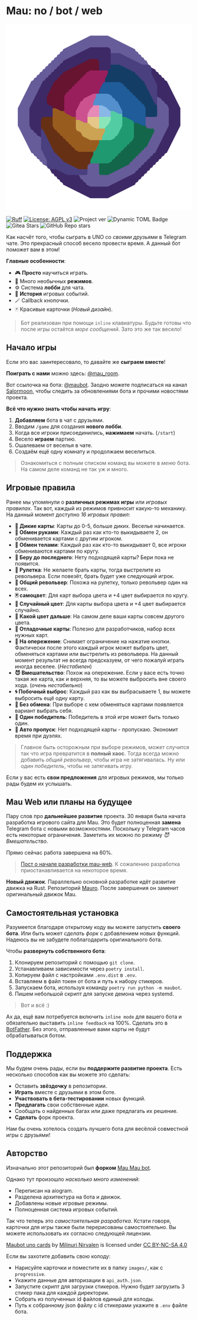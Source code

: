 # Mau: no / bot / web

<img src="./logo.png" width="512"></img>

[![Ruff](https://img.shields.io/endpoint?url=https://raw.githubusercontent.com/astral-sh/ruff/main/assets/badge/v2.json)](https://github.com/astral-sh/ruff)
[![License: AGPL v3](https://img.shields.io/badge/License-AGPL%20v3-blue.svg)](./LICENSE)
![Project ver](https://img.shields.io/badge/dynamic/toml?url=https%3A%2F%2Fcodeberg.org%2FSalormoon%2Fmaubot%2Fraw%2Fbranch%2Fmain%2Fpyproject.toml&query=tool.poetry.version&label=Mau&color=green)
![Dynamic TOML Badge](https://img.shields.io/badge/dynamic/toml?url=https%3A%2F%2Fcodeberg.org%2FSalormoon%2Fmaubot%2Fraw%2Fbranch%2Fmain%2Fpyproject.toml&query=tool.poetry.dependencies.python&label=Python&color=%233399ff)
![Gitea Stars](https://img.shields.io/gitea/stars/Salormoon/maubot?gitea_url=https%3A%2F%2Fcodeberg.org)
![GitHub Repo stars](https://img.shields.io/github/stars/pentergust/maubot)

Как насчёт того, чтобы сыграть в UNO со *своими друзьями* в Telegram чате.
Это прекрасный способ весело провести время.
А данный бот поможет вам в этом!

**Главные особенности**:

- 🎮 **Просто** научиться играть.
- 🍓 Много необычных **режимов**.
- ⚙️ Система **лобби** для чата.
- 📝 **История** игровых событий.
- 🪄 Callback кнопочки.
- 🃏 Красивые карточки (*Новый дизайн*).

> Бот реализован при помощи `inline` клавиатуры.
> Будьте готовы что после игры остаётся *море сообщений*.
> Зато это же так весело!


## Начало игры
Если это вас заинтересовало, то давайте же **сыграем вместе**!

**Поиграть с нами** можно здесь: [@mau_room](https://t.me/mau_room).

Вот ссылочка на бота: [@maubot](https://t.me/mili_maubot).
Заодно можете подписаться на канал [Salormoon](https://t.me/mili_qlaster),
чтобы следить за обновлениями бота и прочими новостями проекта.

**Всё что нужно знать чтобы начать игру**:

1. **Добавляем** бота в чат с друзьями.
2. Вводим `/game` для создания **нового лобби**.
3. Когда все игроки присоединились, **нажимаем** начать. (`/start`)
4. Весело **играем** партию.
5. Ошалеваем от веселья в чате.
6. Создаём ещё одну комнату и продолжаем веселиться.

> Ознакомиться с полным списком команд вы можете в *меню* бота.
> На самом деле команд не так уж и много.

## Игровые правила
Ранее мы упомянули о **различных режимах игры** или *игровых правилах*.
Так вот, каждый из режимов привносит какую-то механику.
На данный момент доступно *16 игровых правил*:

- **🐉 Дикие карты**: Карты до 0-5, больше диких. Веселье начинается.
- **🤝 Обмен руками**: Каждый раз как кто-то выкидываете 2, он обменивается картами
  с другим игроком.
- **🧭 Обмен телами**: Каждый раз как кто-то выкидывает 0, все игроки
  обмениваются картами по кругу.
- **🍷 Беру до последнего**: Нету подходящей карты? Бери пока не появится.
- **🔫 Рулетка**: Не желаете брать карты, тогда выстрелите из револьвера.
  Если повезёт, брать будет уже следующий игрок.
- **🎲 Общий револьвер**: Похожа на рулетку, только револьвер один на всех.
- **🃏 самоцвет**: Для карт выбора цвета и +4 цвет выбирается по кругу.
- **🎨 Случайный цвет**: Для карты выбора цвета и +4 цвет выбирается случайно.
- **🎨 Какой цвет дальше**: На самом деле ваши карты совсем другого цвета.
- **🦝 Отладочные карты**: Полезно для разработчиков, набор всех нужных карт.
- **🔪 На опережение**: Снимает ограничение на нажатие кнопки. Фактически после
  этого каждый игрок может выбрать цвет, обменяться картами или выстрелить из
  револьвера. На данный момент результат не всегда предсказуем, от чего пожалуй
  играть иногда веселее. (*Нестабилен*)
- **😈 Вмешательство**: Похож на опережение. Если у васе есть точно такая же карта, как и верхняя, то вы можете выбросить вне своего хода. (*очень нестабильно*)
- **🌀 Побочный выброс**: Каждый раз как вы выбрасываете 1, вы можете выбросить
  ещё одну карту.
- **👋 Без обмена**: При выборе с кем обменяться картами появляется вариант выбрать себя.
- **👑 Один победитель**: Победитель в этой игре может быть только один.
- **💸 Авто пропуск**: Нет подходящей карты - пропускаю. Экономит время при дуэлях.

> Главное быть осторожным при выборе режимов, может случится так что игра превратится
> в **полный хаос**.
> Тогда всегда можно добавить *общий револьвер*, чтобы игра не затягивалась.
> Ну или *один победитель*, чтобы не затягивать игру.

Если у вас есть **свои предложения** для игровых режимов, мы только рады будем их услышать.

## Mau Web или планы на будущее

Пару слов про **дальнейшее развитие** проекта.
30 января была начата разработка игрового сайта для Mau.
Это будет полноценная **замена** Telegram бота с новыми возможностями.
Поскольку у Telegram часов есть некоторые ограничения.
Заметить их можно по режиму *😈 Вмешательство*.

Прямо сейчас работа завершена на 60%.

> [Пост о начале разработки mau-web](https://t.me/mili_qlaster/341).
> К сожалению разработка приостанавливается на некоторое время.

**Новый движок**.
Параллельно основной разработке идёт развитие движка на Rust.
Репозиторий [Mauro](https://codeberg.org/Salormoon/mauro).
После завершения он заменит оригинальный движок Mau.

## Самостоятельная установка
Разумеется благодаря открытому коду вы можете запустить **своего бота**.
Или быть может *сделать форк* с добавлением новых функций.
Надеюсь вы не забудете поблагодарить оригинального бота.

Чтобы **развернуть собственного бота**:

1. Клонируем репозиторий с помощью `git clone`.
2. Устанавливаем зависимости через `poetry install`.
3. Копируем файл с настройками `.env.dist` в `.env`.
4. Вставляем в файл токен от бота и путь к набору стикеров.
4. Запускаем бота, используя команду `poetry run python -m maubot`.
5. Пишем небольшой скрипт для запуске демона через systemd.

> Вот и всё :)

Ах да, ещё вам потребуется включить `inline mode` для вашего бота и
обязательно выставить `inline feedback` на 100%.
Сделать это в [BotFather](https://t.me/BotFather).
Без этого, отправленные вами карты не будут обрабатываться ботом.

## Поддержка
Мы будем очень рады, если вы **поддержите развитие проекта**.
Есть несколько способов как вы можете это сделать:

- Оставить **звёздочку** в репозитории.
- **Играть** вместе с друзьями в этом боте.
- **Участвовать в бета-тестировании** новых функций.
- **Предлагать** свои собственные идеи.
- Сообщать о найденных багах или даже предлагать их решение.
- **Сделать** форк проекта.

Нам бы очень хотелось создать лучшего бота для весёлой совместной игры с друзьями!

## Авторство
Изначально этот репозиторий был **форком**
[Mau Mau bot](https://github.com/jh0ker/mau_mau_bot).

Однако тут произошло *насколько много изменений*:
- Переписан на aiogram.
- Разделена архитектура на бота и движок.
- Добавлены новые игровые режимы.
- Полноценная система игровых событий.

Так что теперь это *самостоятельная разработка*.
Кстати говоря, карточки для игры также были перерисованы самостоятельно.
Вы можете использовать их согласно следующей лицензии.

<p xmlns:cc="http://creativecommons.org/ns#" xmlns:dct="http://purl.org/dc/terms/"><a property="dct:title" rel="cc:attributionURL" href="http://codeberg.org/salormoon/maubot">Maubot uno cards</a> by <a rel="cc:attributionURL dct:creator" property="cc:attributionName" href="https://t.me/mili_qlaster">Milinuri Nirvalen</a> is licensed under <a href="https://creativecommons.org/licenses/by-nc-sa/4.0/?ref=chooser-v1" target="_blank" rel="license noopener noreferrer" style="display:inline-block;">CC BY-NC-SA 4.0<img style="height:22px!important;margin-left:3px;vertical-align:text-bottom;" src="https://mirrors.creativecommons.org/presskit/icons/cc.svg?ref=chooser-v1" alt=""><img style="height:22px!important;margin-left:3px;vertical-align:text-bottom;" src="https://mirrors.creativecommons.org/presskit/icons/by.svg?ref=chooser-v1" alt=""><img style="height:22px!important;margin-left:3px;vertical-align:text-bottom;" src="https://mirrors.creativecommons.org/presskit/icons/nc.svg?ref=chooser-v1" alt=""><img style="height:22px!important;margin-left:3px;vertical-align:text-bottom;" src="https://mirrors.creativecommons.org/presskit/icons/sa.svg?ref=chooser-v1" alt=""></a></p>

Если вы захотите добавить свою колоду:
- Нарисуйте карточки и поместите их в папку `images/`, как c `progressive`.
- Укажите данные для авторизации в `api_auth.json`.
- Запустите скрипт для загрузки стикеров. Нужно будет загрузить 3 стикер пака для
  каждой директории.
- Собрать из полученных id файлов единый для колоды.
- Путь к собранному json файлу с id стикерами укажите в `.env` файле бота.
